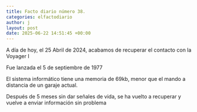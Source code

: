 ```yaml
---
title: Facto diario número 38.
categories: elfactodiario
author: j
layout: post
date: 2025-06-22 14:51:45 +00:00
---
```

A día de hoy, el 25 Abril de 2024, acabamos de recuperar el contacto con la Voyager I

Fue lanzada el 5 de septiembre de 1977

El sistema informático tiene una memoria de 69kb, menor que el mando a distancia de un garaje actual.

Después de 5 meses sin dar señales de vida, se ha vuelto a recuperar y vuelve a enviar información sin problema
